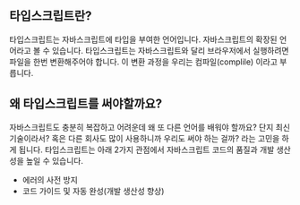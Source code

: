 ## 타입스크립트란?

타입스크립트는 자바스크립트에 타입을 부여한 언어입니다. 자바스크립트의 확장된 언어라고 볼 수 있습니다. 타입스크립트는 자바스크립트와 달리 브라우저에서 실행하려면 파일을 한번 변환해주어야 합니다. 이 변환 과정을 우리는 컴파일(complile) 이라고 부릅니다.

## 왜 타입스크립트를 써야할까요?

자바스크립트도 충분히 복잡하고 어려운데 왜 또 다른 언어를 배워야 할까요? 단지 최신 기술이라서? 혹은 다른 회사도 많이 사용하니까 우리도 써야 하는 걸까? 라는 고민을 하게 됩니다. 타입스크립트는 아래 2가지 관점에서 자바스크립트 코드의 품질과 개발 생산성을 높일 수 있습니다.

- 에러의 사전 방지
- 코드 가이드 및 자동 완성(개발 생산성 향상)
